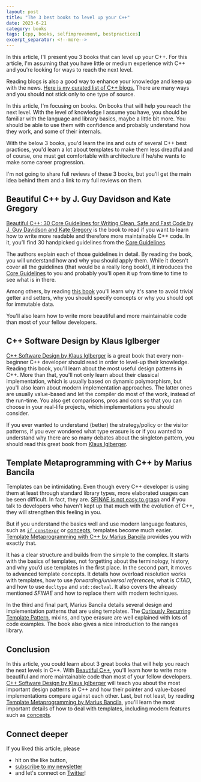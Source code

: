 ```yaml
---
layout: post
title: "The 3 best books to level up your C++"
date: 2023-6-21
category: books
tags: [cpp, books, selfimprovement, bestpractices]
excerpt_separator: <!--more-->
---
```

In this article, I'll present you 3 books that can level up your C++. For this article, I'm assuming that you have little or medium experience with C++ and you're looking for ways to reach the next level.

Reading blogs is also a good way to enhance your knowledge and keep up with the news. [Here is my curated list of C++ blogs.](https://github.com/sandordargo/cpp-resources/blob/master/blogs.md) There are many ways and you should not stick only to one type of source.

In this article, I'm focusing on books. On books that will help you reach the next level. With the level of knowledge I assume you have, you should be familiar with the language and library basics, maybe a little bit more. You should be able to use them with confidence and probably understand how they work, and some of their internals.

With the below 3 books, you'd learn the ins and outs of several C++ best practices, you'd learn a lot about templates to make them less dreadful and of course, one must get comfortable with architecture if he/she wants to make some career progression.

I'm not going to share full reviews of these 3 books, but you'll get the main idea behind them and a link to my full reviews on them.

## Beautiful C++ by J. Guy Davidson and Kate Gregory

[Beautiful C++: 30 Core Guidelines for Writing Clean, Safe and Fast Code by J. Guy Davidson and Kate Gregory](https://www.sandordargo.com/blog/2022/04/16/beautiful-cpp-by-kate-gregory-and-guy-davidson) is the book to read if you want to learn how to write more readable and therefore more maintainable C++ code. In it, you’ll find 30 handpicked guidelines from the [Core Guidelines](https://isocpp.github.io/CppCoreGuidelines/CppCoreGuidelines). 

The authors explain each of those guidelines in detail. By reading the book, you will understand how and why you should apply them. While it doesn't cover all the guidelines (that would be a really long book!), it introduces the [Core Guidelines](https://isocpp.github.io/CppCoreGuidelines/CppCoreGuidelines) to you and probably you'll open it up from time to time to see what is in there.

Among others, by reading [this book](https://www.sandordargo.com/blog/2022/04/16/beautiful-cpp-by-kate-gregory-and-guy-davidson) you'll learn why it's sane to avoid trivial getter and setters, why you should specify concepts or why you should opt for immutable data.

You'll also learn how to write more beautiful and more maintainable code than most of your fellow developers.

## C++ Software Design by Klaus Iglberger

[C++ Software Design by Klaus Iglberger](https://www.sandordargo.com/blog/2022/12/17/cpp-software-design-by-klaus-iglberger) is a great book that every non-beginner C++ developer should read in order to level-up their knowledge. Reading this book, you'll learn about the most useful design patterns in C++. More than that, you'll not only learn about their classical implementation, which is usually based on dynamic polymorphism, but you'll also learn about modern implementation approaches. The latter ones are usually value-based and let the compiler do most of the work, instead of the run-time. You also get comparisons, pros and cons so that you can choose in your real-life projects, which implementations you should consider.

If you ever wanted to understand (better) the strategy/policy or the visitor patterns, if you ever wondered what type erasure is or if you wanted to understand why there are so many debates about the singleton pattern, you should read this great book from [Klaus Iglberger](https://www.sandordargo.com/blog/2022/12/17/cpp-software-design-by-klaus-iglberger).

## Template Metaprogramming with C++ by Marius Bancila

Templates can be intimidating. Even though every C++ developer is using them at least through standard library types, more elaborated usages can be seen difficult. In fact, they are. [SFINAE is not easy to grasp](https://www.sandordargo.com/blog/2021/06/02/different-ways-to-achieve-SFINAE) and if you talk to developers who haven't kept up that much with the evolution of C++, they will strengthen this feeling in you.

But if you understand the basics well and use modern language features, such as [`if constexpr`](https://www.sandordargo.com/blog/2022/06/15/cpp23-narrowing-contextual-conversions-to-bool) or [concepts](https://leanpub.com/cppconcepts), templates become much easier. [Template Metaprogramming with C++ by Marius Bancila](https://www.sandordargo.com/blog/2022/10/28/template-metaprogramming-with-cpp-by-marius-bancila) provides you with exactly that. 

It has a clear structure and builds from the simple to the complex. It starts with the basics of templates, not forgetting about the terminology, history, and why you’d use templates in the first place. In the second part, it moves to advanced template concepts. It details how overload resolution works with templates, how to use *forwarding/universal references*, what is *CTAD*, and how to use `decltype` and `std::declval`. It also covers the already mentioned *SFINAE* and how to replace them with modern techniques.

In the third and final part, Marius Bancila details several design and implementation patterns that are using templates. The [Curiously Recurring Template Pattern](https://www.sandordargo.com/blog/2019/03/13/the-curiously-recurring-templatep-pattern-CRTP), mixins, and type erasure are well explained with lots of code examples. The book also gives a nice introduction to the ranges library.

## Conclusion

In this article, you could learn about 3 great books that will help you reach the next levels in C++. With [Beautiful C++](https://www.sandordargo.com/blog/2022/04/16/beautiful-cpp-by-kate-gregory-and-guy-davidson), you'll learn how to write more beautiful and more maintainable code than most of your fellow developers. [C++ Software Design by Klaus Iglberger](https://www.sandordargo.com/blog/2022/12/17/cpp-software-design-by-klaus-iglberger) will teach you about the most important design patterns in C++ and how their pointer and value-based implementations compare against each other. Last, but not least, by reading [Template Metaprogramming by Marius Bancila](https://www.amazon.com/dp/1803243457/?&_encoding=UTF8&tag=sandordargo-20&linkCode=ur2&linkId=3b52fe7dec703403826e4dab46d22da9&camp=1789&creative=9325), you'll learn the most important details of how to deal with templates, including modern features such as [concepts](https://leanpub.com/cppconcepts/). 


## Connect deeper

If you liked this article, please 
- hit on the like button,  
- [subscribe to my newsletter](http://eepurl.com/gvcv1j) 
- and let's connect on [Twitter](https://twitter.com/SandorDargo)!